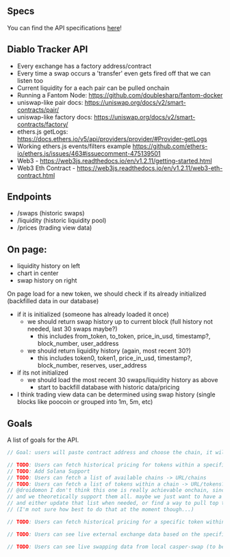 ## Specs

You can find the API specifications [here](specs/index.md)!

## Diablo Tracker API

- Every exchange has a factory address/contract
- Every time a swap occurs a 'transfer' even gets fired off that we can listen too
- Current liquidity for a each pair can be pulled onchain
- Running a Fantom Node: https://github.com/doublesharp/fantom-docker
- uniswap-like pair docs: https://uniswap.org/docs/v2/smart-contracts/pair/
- uniswap-like factory docs: https://uniswap.org/docs/v2/smart-contracts/factory/
- ethers.js getLogs: https://docs.ethers.io/v5/api/providers/provider/#Provider-getLogs
- Working ethers.js events/filters example https://github.com/ethers-io/ethers.js/issues/463#issuecomment-475139501
- Web3 - https://web3js.readthedocs.io/en/v1.2.11/getting-started.html
- Web3 Eth Contract - https://web3js.readthedocs.io/en/v1.2.11/web3-eth-contract.html

## Endpoints

- /swaps (historic swaps)
- /liquidity (historic liquidity pool)
- /prices (trading view data)

## On page:

- liquidity history on left
- chart in center
- swap history on right

On page load for a new token, we should check if its already initialized (backfilled data in our database)

- if it is initialized (someone has already loaded it once)
  - we should return swap history up to current block (full history not needed, last 30 swaps maybe?)
    - this includes from_token, to_token, price_in_usd, timestamp?, block_number, user_address
  - we should return liquidity history (again, most recent 30?)
    - this includes token0, token1, price_in_usd, timestamp?, block_number, reserves, user_address
- if its not initialized
  - we should load the most recent 30 swaps/liquidity history as above
    - start to backfill database with historic data/pricing
- I think trading view data can be determined using swap history (single blocks like poocoin or grouped into 1m, 5m, etc)

## Goals

A list of goals for the API.

```typescript
// Goal: users will paste contract address and choose the chain, it will present live data about that token.

// TODO: Users can fetch historical pricing for tokens within a specified chain
// TODO: Add Solana Support
// TODO: Users can fetch a list of available chains -> URL/chains
// TODO: Users can fetch a list of tokens within a chain -> URL/tokens?chain=ethereum
// @droidomon I don't think this one is really achievable onchain, since there are so many tokens
// and we theoretically support them all. maybe we just want to have a list of top XXX tokens
// and either update that list when needed, or find a way to pull top tokens from the exchanges
// (I'm not sure how best to do that at the moment though...)

// TODO: Users can fetch historical pricing for a specific token within a specific chain -> URL/pricing?chain=ethereum&token=eth

// TODO: Users can see live external exchange data based on the specified chain: URL/exchanges?token=eth&limit=20

// TODO: Users can see live swapping data from local casper-swap (to be done later)
```
